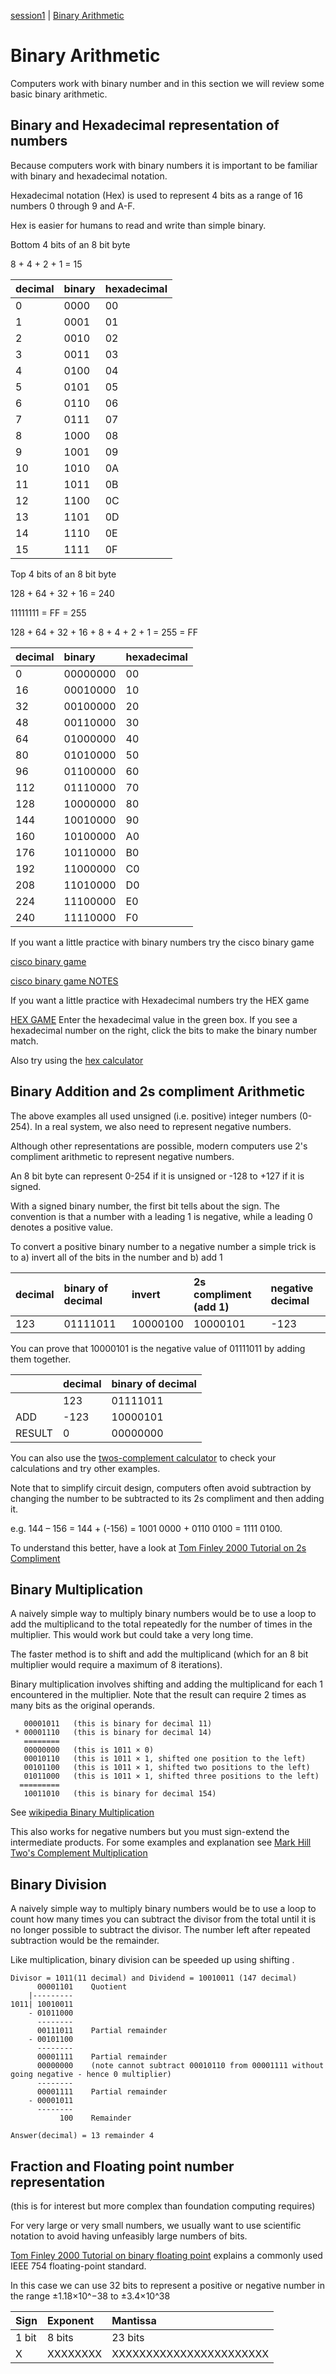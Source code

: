 [session1](../../session2/) | [Binary Arithmetic](../docs/binaryArithmetic.md)

# Binary Arithmetic

Computers work with binary number and in this section we will review some basic binary arithmetic.

## Binary and Hexadecimal representation of numbers

Because computers work with binary numbers it is important to be familiar with binary and hexadecimal notation.

Hexadecimal notation (Hex) is used to represent 4 bits as a range of 16 numbers 0 through 9 and A-F.

Hex is easier for humans to read and write than simple binary.

Bottom 4 bits of an 8 bit byte

8 + 4 + 2 + 1 = 15

| decimal | binary | hexadecimal |
|:------- |:-------|:------------|
| 0       | 0000   | 00          |
| 1       | 0001   | 01          |
| 2       | 0010   | 02          |
| 3       | 0011   | 03          |
| 4       | 0100   | 04          |
| 5       | 0101   | 05          |
| 6       | 0110   | 06          |
| 7       | 0111   | 07          |
| 8       | 1000   | 08          |
| 9       | 1001   | 09          |
| 10      | 1010   | 0A          |
| 11      | 1011   | 0B          |
| 12      | 1100   | 0C          |
| 13      | 1101   | 0D          |
| 14      | 1110   | 0E          |
| 15      | 1111   | 0F          |

Top 4 bits of an 8 bit byte

128 + 64 + 32 + 16 = 240

11111111 = FF = 255 

128 + 64 + 32 + 16 + 8 + 4 + 2 + 1 = 255 = FF


| decimal | binary | hexadecimal |
|:------- |:-------|:------------|
| 0       | 00000000   | 00      |
| 16      | 00010000   | 10      |
| 32      | 00100000   | 20      |
| 48      | 00110000   | 30      |
| 64      | 01000000   | 40      |
| 80      | 01010000   | 50      |
| 96      | 01100000   | 60      |
| 112     | 01110000   | 70      |
| 128     | 10000000   | 80      |
| 144     | 10010000   | 90      |
| 160     | 10100000   | A0      |
| 176     | 10110000   | B0      |
| 192     | 11000000   | C0      |
| 208     | 11010000   | D0      |
| 224     | 11100000   | E0      |
| 240     | 11110000   | F0      |

If you want a little practice with binary numbers try the cisco binary game 

[cisco binary game](https://learningnetwork.cisco.com/s/binary-game)

[cisco binary game NOTES](https://learningcontent.cisco.com/games/binary/index.html)

If you want a little practice with Hexadecimal numbers try the HEX game

[HEX GAME](https://studio.code.org/projects/applab/q5Mw0Zhs58a_Chr-zn75thpwnjMTw6n2hh_2aN1hwSE)  Enter the hexadecimal value in the green box. If you see a hexadecimal number on the right, click the bits to make the binary number match.

Also try using the [hex calculator](https://www.calculator.net/hex-calculator.html)

## Binary Addition and 2s compliment Arithmetic

The above examples all used unsigned (i.e. positive) integer numbers (0-254). 
In a real system, we also need to represent negative numbers.

Although other representations are possible, modern computers use 2's compliment arithmetic to represent negative numbers. 

An 8 bit byte can represent 0-254 if it is unsigned or -128 to +127 if it is signed.

With a signed binary number, the first bit tells about the sign. 
The convention is that a number with a leading 1 is negative, while a leading 0 denotes a positive value.

To convert a positive binary number to a negative number a simple trick is to a) invert all of the bits in the number and b) add 1

| decimal | binary of decimal | invert    | 2s compliment (add 1)| negative decimal |
|:--------|:------------------|:----------|:---------------------|:-----------------|
|123      | 01111011          | 10000100  | 10000101             | -123             |

You can prove that 10000101 is the negative value of 01111011 by adding them together.


|         | decimal | binary of decimal |
|:--------|:--------|:------------------|
|         | 123     | 01111011         | 
|ADD      |-123     | 10000101         | 
|RESULT   |   0     | 00000000         | 


You can also use the [twos-complement calculator](https://www.omnicalculator.com/math/twos-complement) to check your calculations and try other examples.

Note that to simplify circuit design, computers often avoid subtraction by changing the number to be subtracted to its 2s compliment and then adding it.

e.g. 144 – 156 = 144 + (-156) = 1001 0000 + 0110 0100 = 1111 0100.

To understand this better, have a look at [Tom Finley 2000 Tutorial on 2s Compliment](https://www.cs.cornell.edu/~tomf/notes/cps104/twoscomp.html)

## Binary Multiplication

A naively simple way to multiply binary numbers would be to use a loop to add the multiplicand to the total repeatedly for the number of times in the multiplier. 
This would work but could take a very long time. 

The faster method is to shift and add the multiplicand (which for an 8 bit multiplier would require a maximum of 8 iterations).

Binary multiplication involves shifting and adding the multiplicand for each 1 encountered in the multiplier.
Note that the result can require 2 times as many bits as the original operands.

```
   00001011   (this is binary for decimal 11)
 * 00001110   (this is binary for decimal 14)
   ========
   00000000   (this is 1011 × 0)
   00010110   (this is 1011 × 1, shifted one position to the left)
   00101100   (this is 1011 × 1, shifted two positions to the left)
   01011000   (this is 1011 × 1, shifted three positions to the left)
  =========
   10011010   (this is binary for decimal 154)

```

See [wikipedia Binary Multiplication](https://en.wikipedia.org/wiki/Binary_multiplier)

This also works for negative numbers but you must sign-extend the intermediate products.
For some examples and explanation see [Mark Hill Two's Complement Multiplication](https://pages.cs.wisc.edu/%7Emarkhill/cs354/Fall2008/beyond354/int.mult.html)

## Binary Division
A naively simple way to multiply binary numbers would be to use a loop to count how many times you can subtract the divisor from the total until it is no longer possible to subtract the divisor. 
The number left after repeated subtraction would be the remainder.

Like multiplication, binary division can be speeded up using shifting . 

```
Divisor = 1011(11 decimal) and Dividend = 10010011 (147 decimal)
      00001101    Quotient
    |---------
1011| 10010011
    - 01011000
      --------  
      00111011    Partial remainder
    - 00101100
      --------
      00001111    Partial remainder
      00000000    (note cannot subtract 00010110 from 00001111 without going negative - hence 0 multiplier)
      --------
      00001111    Partial remainder
    - 00001011
      --------
           100    Remainder

Answer(decimal) = 13 remainder 4 
```

## Fraction and Floating point number representation

(this is for interest but more complex than foundation computing requires)

For very large or very small numbers, we usually want to use scientific notation to avoid having unfeasibly large numbers of bits. 

[Tom Finley 2000 Tutorial on binary floating point](https://www.cs.cornell.edu/~tomf/notes/cps104/floating.html) explains a commonly used  IEEE 754 floating-point standard.

In this case we can use 32 bits to represent a positive or negative number in the range ±1.18×10^−38 to ±3.4×10^38

| Sign | Exponent |  Mantissa |
|:---- |:---------|:----------|
|1 bit |8 bits    |23 bits    |  
|X     |XXXXXXXX  |XXXXXXXXXXXXXXXXXXXXXXX|






